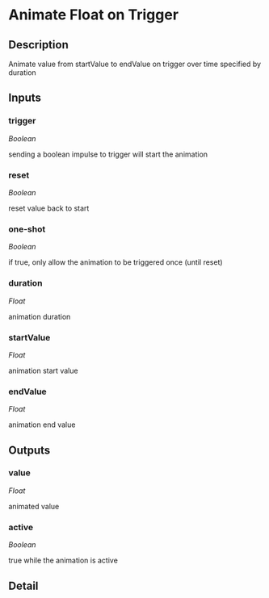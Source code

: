 # Animate Float on Trigger

## Description
Animate value from startValue to endValue on trigger over time specified by duration

## Inputs
### trigger

*Boolean*

sending a boolean impulse to trigger will start the animation

### reset

*Boolean*

reset value back to start

### one-shot

*Boolean*

if true, only allow the animation to be triggered once (until reset)

### duration

*Float*

animation duration

### startValue

*Float*

animation start value

### endValue

*Float*

animation end value

## Outputs
### value

*Float*

animated value

### active

*Boolean*

true while the animation is active

## Detail

